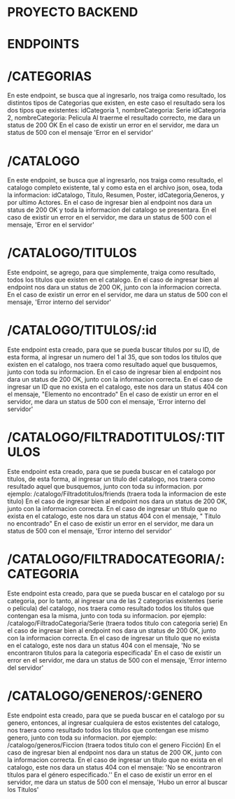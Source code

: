 # PROYECTO BACKEND
# ENDPOINTS
# /CATEGORIAS
En este endpoint, se busca que al ingresarlo, nos traiga  como resultado, los distintos tipos de Categorias que existen, en este caso el resultado sera los dos tipos que existentes:
idCategoria 1, nombreCategoria: Serie
idCategoria 2, nombreCategoria: Pelicula
Al traerme el resultado correcto, me dara un status de 200 OK
En el caso de existir un error en el servidor, me dara un status de 500 con el mensaje 'Error en el servidor'


# /CATALOGO

En este endpoint, se busca que al ingresarlo, nos traiga  como resultado, el catalogo completo existente, tal y como esta en el archivo json, osea, toda la informacion:
idCatalogo, Titulo, Resumen, Poster, idCategoria,Generos, y por ultimo Actores.
En el caso de ingresar bien al endpoint nos dara un status de 200 OK y toda la informacion del catalogo se presentara.
En el caso de existir un error en el servidor, me dara un status de 500 con el mensaje, 'Error en el servidor'

# /CATALOGO/TITULOS

Este endpoint, se agrego, para que simplemente, traiga como resultado, todos los titulos que existen en el catalogo.
En el caso de ingresar bien al endpoint nos dara un status de 200 OK, junto con la informacion correcta.
En el caso de existir un error en el servidor, me dara un status de 500 con el mensaje, 'Error interno del servidor'

# /CATALOGO/TITULOS/:id
Este endpoint esta creado, para que se pueda buscar titulos por su ID, de esta forma, al ingresar un numero del 1 al 35, que son todos los titulos que existen en el catalogo, nos traera como resultado aquel que busquemos, junto con toda su informacion.
En el caso de ingresar bien al endpoint nos dara un status de 200 OK, junto con la informacion correcta.
En el caso de ingresar un ID que no exista en el catalogo, este nos dara un status 404 con el mensaje, "Elemento no encontrado"
En el caso de existir un error en el servidor, me dara un status de 500 con el mensaje, 'Error interno del servidor'


# /CATALOGO/FILTRADOTITULOS/:TITULOS

Este endpoint esta creado, para que se pueda buscar en el catalogo por titulos, de esta forma, al ingresar un titulo del catalogo, nos traera como resultado aquel que busquemos, junto con toda su informacion.
por ejemplo:
/catalogo/Filtradotitulos/friends (traera toda la informacion de este titulo)
En el caso de ingresar bien al endpoint nos dara un status de 200 OK, junto con la informacion correcta.
En el caso de ingresar un titulo que no exista en el catalogo, este nos dara un status 404 con el mensaje, " Titulo no encontrado"
En el caso de existir un error en el servidor, me dara un status de 500 con el mensaje, 'Error interno del servidor'


# /CATALOGO/FILTRADOCATEGORIA/:CATEGORIA

Este endpoint esta creado, para que se pueda buscar en el catalogo por su categoria, por lo tanto, al ingresar una de las 2 categorias existentes (serie o pelicula) del catalogo, nos traera como resultado todos los titulos que contengan esa la misma, junto con toda su informacion.
por ejemplo:
/catalogo/FiltradoCategoria/Serie (traera todos titulo con categoria serie)
En el caso de ingresar bien al endpoint nos dara un status de 200 OK, junto con la informacion correcta.
En el caso de ingresar un titulo que no exista en el catalogo, este nos dara un status 404 con el mensaje, 'No se encontraron titulos para la categoria especificada'
En el caso de existir un error en el servidor, me dara un status de 500 con el mensaje, 'Error interno del servidor'

# /CATALOGO/GENEROS/:GENERO

Este endpoint esta creado, para que se pueda buscar en el catalogo por su genero, entonces, al ingresar cualquiera de estos  existentes del catalogo, nos traera como resultado todos los titulos que contengan ese mismo genero, junto con toda su informacion.
por ejemplo:
/catalogo/generos/Ficcion (traera todos titulo con el genero Ficción)
En el caso de ingresar bien al endpoint nos dara un status de 200 OK, junto con la informacion correcta.
En el caso de ingresar un titulo que no exista en el catalogo, este nos dara un status 404 con el mensaje: 'No se encontraron títulos para el género especificado.''
En el caso de existir un error en el servidor, me dara un status de 500 con el mensaje, 'Hubo un error al buscar los Titulos'
